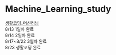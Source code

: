 # Machine_Learning_study
[생활코딩_머신러닝](https://opentutorials.org/module/4966)<br>
8/13 1일차 완료<br>
8/14 2일차 완료<br>
8/17~8/22 3일차 완료<br>
8/23 생활코딩 완료

